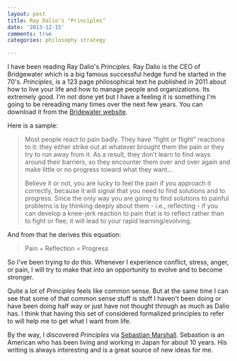 ```yaml
---
layout: post
title: Ray Dalio's "Principles"
date: '2013-12-15'
comments: true
categories: philosophy strategy

---
```


I have been reading Ray Dalio's _Principles_.  Ray Dalio is the CEO of
Bridgewater which is a big famous successful hedge fund he started in the 70's.
_Principles_, is a 123 page philosophical text he published in 2011 about how
to live your life and how to manage people and organizations.  Its extremely
good.  I'm not done yet but I have a feeling it is something I'm going to be
rereading many times over the next few years.  You can download it from the 
[Bridewater website](http://www.bwater.com/Uploads/FileManager/Principles/Bridgewater-Associates-Ray-Dalio-Principles.pdf).

Here is a sample:  

> Most people react to pain badly. They have “fight or flight” reactions to it:
> they either strike out at whatever brought them the pain or they try to run
> away from it. As a result, they don’t learn to find ways around their barriers,
> so they encounter them over and over again and make little or no progress
> toward what they want...
> 
> Believe it or not, you are lucky to feel the pain if you approach it correctly,
> because it will signal that you need to find solutions and to progress. Since
> the only way you are going to find solutions to painful problems is by thinking
> deeply about them - i.e., reflecting - if you can develop a knee-jerk reaction
> to pain that is to reflect rather than to fight or flee, it will lead to your
> rapid learning/evolving.

And from that he derives this equation:

> Pain + Reflection = Progress

So I've been trying to do this.  Whenever I experience conflict, stress, anger,
or pain, I will try to make that into an opportunity to evolve and to become
stronger.

Quite a lot of _Principles_ feels like common sense.  But at the same time I
can see that some of that common sense stuff is stuff I haven't been doing or
have been doing half way or just have not thought through as much as Dalio has.
I think that having this set of considered formalized principles to refer
to will help me to get what I want from life.

By the way, I discovered _Principles_ via 
[Sebastian Marshall](http://sebastianmarshall.com/).  Sebastion is an American
who has been living and working in Japan for about 10 years.  His writing is
always interesting and is a great source of new ideas for me.



